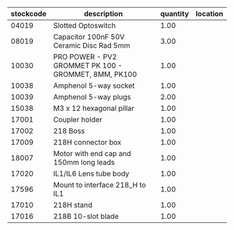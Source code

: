 |stockcode|description|quantity|location|
|---------|-----------|--------|--------|
|04019|Slotted Optoswitch|1.00||
|08019|Capacitor 100nF 50V Ceramic Disc Rad 5mm|3.00||
|10030|PRO POWER - PV2 GROMMET PK 100 - GROMMET, 8MM, PK100|1.00||
|10038|Amphenol  5-way socket|1.00||
|10039|Amphenol 5-way plugs|2.00||
|15038|M3 x 12 hexagonal pillar|1.00||
|17001|Coupler holder|1.00||
|17002|218 Boss|1.00||
|17009|218H connector box|1.00||
|18007|Motor with end cap and 150mm long leads|1.00||
|17020|IL1/IL6 Lens tube body|1.00||
|17596|Mount to interface 218_H to IL1|1.00||
|17010|218H stand|1.00||
|17016|218B 10-slot blade|1.00||

